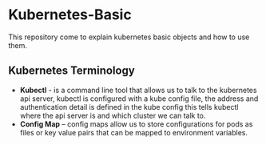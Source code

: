 # Kubernetes-Basic
This repository come to explain kubernetes basic objects and how to use them.

## Kubernetes Terminology
- **Kubectl** - is a command line tool that allows us to talk to the kubernetes api server, kubectl is configured with a kube config file, the address and authentication detail is defined in the kube config this tells kubectl where the api server is and which cluster we can talk to.<br/>
- **Config Map** – config maps allow us to store configurations for pods as files or key value pairs that can be mapped to environment variables.<br/>


























